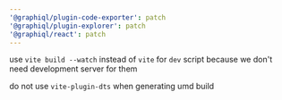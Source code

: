 ```yaml
---
'@graphiql/plugin-code-exporter': patch
'@graphiql/plugin-explorer': patch
'@graphiql/react': patch
---
```


use `vite build --watch` instead of `vite` for `dev` script because we don't need development server for them

do not use `vite-plugin-dts` when generating umd build 
